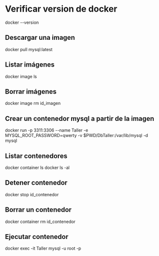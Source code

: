 # Verificar version de docker

docker --version

## Descargar una imagen

docker pull mysql:latest

## Listar imágenes

docker image ls

## Borrar imágenes

docker image rm id_imagen

## Crear un contenedor mysql a partir de la imagen

docker run -p 3311:3306 --name Taller -e MYSQL_ROOT_PASSWORD=qwerty -v $PWD/DbTaller:/var/lib/mysql -d mysql

## Listar contenedores

docker container ls
docker ls -al

## Detener contenedor

docker stop id_contenedor

## Borrar un contenedor

docker container rm id_contenedor

## Ejecutar contenedor

docker exec -it Taller mysql -u root -p
